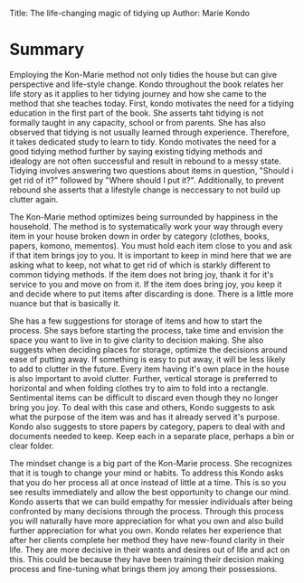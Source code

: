 Title: The life-changing magic of tidying up
Author: Marie Kondo

# Summary
Employing the Kon-Marie method not only tidies the house but can give perspective and life-style change. Kondo throughout the book relates her life story as it applies to her tidying journey and how she came to the method that she teaches today. First, kondo motivates the need for a tidying education in the first part of the book. She asserts taht tidying is not formally taught in any capacity, school or from parents. She has also observed that tidying is not usually learned through experience. Therefore, it takes dedicated study to learn to tidy. Kondo motivates the need for a good tidying method further by saying existing tidying methods and idealogy are not often successful and result in rebound to a messy state. Tidying involves answering two questions about items in question, "Should i get rid of it?" followed by "Where should I put it?". Additionally, to prevent rebound she asserts that a lifestyle change is neccessary to not build up clutter again. 

The Kon-Marie method optimizes being surrounded by happiness in the household. The method is to systematically work your way through every item in your house broken down in order by category (clothes, books, papers, komono, mementos). You must hold each item close to you and ask if that item brings joy to you. It is important to keep in mind here that we are asking what to keep, not what to get rid of which is starkly different to common tidying methods. If the item does not bring joy, thank it for it's service to you and move on from it. If the item does bring joy, you keep it and decide where to put items after discarding is done. There is a little more nuance but that is basically it. 

She has a few suggestions for storage of items and how to start the process. She says before starting the process, take time and envision the space you want to live in to give clarity to decision making. She also suggests when deciding places for storage, optimize the decisions around ease of putting away. If something is easy to put away, it will be less likely to add to clutter in the future. Every item having it's own place in the house is also important to avoid clutter. Further, vertical storage is preferred to horizontal and when folding clothes try to aim to fold into a rectangle. Sentimental items can be difficult to discard even though they no longer bring you joy. To deal with this case and others, Kondo suggests to ask what the purpose of the item was and has it already served it's purpose. Kondo also suggests to store papers by category, papers to deal with and documents needed to keep. Keep each in a separate place, perhaps a bin or clear folder.

The mindset change is a big part of the Kon-Marie process. She recognizes that it is tough to change your mind or habits. To address this Kondo asks that you do her process all at once instead of little at a time. This is so you see results immediately and allow the best opportunity to change our mind. Kondo asserts that we can build empathy for messier individuals after being confronted by many decisions through the process. Through this process you will naturally have more appreciation for what you own and also build further appreciation for what you own. Kondo relates her experience that after her clients complete her method they have new-found clarity in their life. They are more decisive in their wants and desires out of life and act on this. This could be because they have been training their decision making process and fine-tuning what brings them joy among their possessions.

